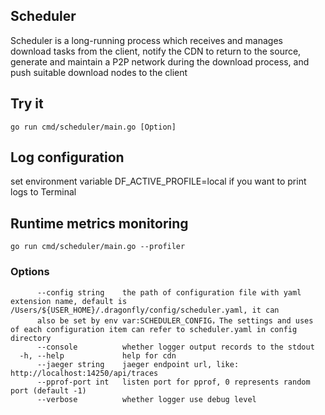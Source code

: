## Scheduler

Scheduler is a long-running process which receives and manages download tasks from the client, notify the CDN to return to the source, 
generate and maintain a P2P network during the download process, and push suitable download nodes to the client
## Try it
```
go run cmd/scheduler/main.go [Option]
```
## Log configuration
set environment variable DF_ACTIVE_PROFILE=local if you want to print logs to Terminal

## Runtime metrics monitoring
```
go run cmd/scheduler/main.go --profiler
```
### Options

```
      --config string    the path of configuration file with yaml extension name, default is /Users/${USER_HOME}/.dragonfly/config/scheduler.yaml, it can 
      also be set by env var:SCHEDULER_CONFIG，The settings and uses of each configuration item can refer to scheduler.yaml in config directory
      --console          whether logger output records to the stdout
  -h, --help             help for cdn
      --jaeger string    jaeger endpoint url, like: http://localhost:14250/api/traces
      --pprof-port int   listen port for pprof, 0 represents random port (default -1)
      --verbose          whether logger use debug level
```
